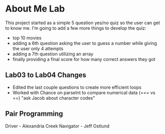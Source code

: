 # About Me Lab

This project started as a simple 5 question yes/no quiz so the user can get to know me. I'm going to add a few more things to develop the quiz:

- top 10 movies
- adding a 6th question asking the user to guess a number while giving the user only 4 attempts
- adding a 7th question utilizing an array
- finally providing a final score for how many correct answers they got

## Lab03 to Lab04 Changes

- Edited the  last couple questions to create more efficient loops
- Worked with Chance on parseInt to compare numerical data (=== vs ==) "ask Jacob about character codes"

## Pair Programming

Driver - Alexandria Creek
Navigator - Jeff Ostlund
